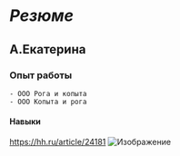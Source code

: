 # *Резюме*
## **А.Екатерина**

### Опыт работы
    - ООО Рога и копыта
    - ООО Копыта и рога
#### Навыки
<https://hh.ru/article/24181>
![Изображение](https://www.pinterest.com/veralushnikova/%D0%BA%D1%80%D0%B0%D1%81%D0%B8%D0%B2%D1%8B%D0%B5-%D0%BA%D0%B0%D1%80%D1%82%D0%B8%D0%BD%D0%BA%D0%B8/)
